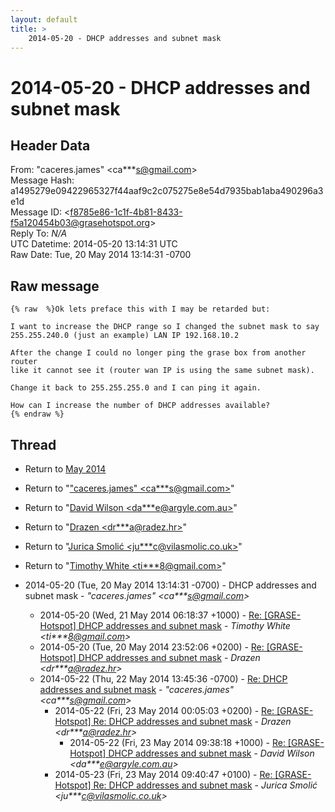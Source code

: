 ```yaml
---
layout: default
title: >
    2014-05-20 - DHCP addresses and subnet mask
---
```


# 2014-05-20 - DHCP addresses and subnet mask

## Header Data

From: "caceres.james" \<ca***s@gmail.com\><br>
Message Hash: a1495279e09422965327f44aaf9c2c075275e8e54d7935bab1aba490296a3e1d<br>
Message ID: \<f8785e86-1c1f-4b81-8433-f5a120454b03@grasehotspot.org\><br>
Reply To: _N/A_<br>
UTC Datetime: 2014-05-20 13:14:31 UTC<br>
Raw Date: Tue, 20 May 2014 13:14:31 -0700<br>

## Raw message

```
{% raw  %}Ok lets preface this with I may be retarded but:

I want to increase the DHCP range so I changed the subnet mask to say 
255.255.240.0 (just an example) LAN IP 192.168.10.2

After the change I could no longer ping the grase box from another router 
like it cannot see it (router wan IP is using the same subnet mask).

Change it back to 255.255.255.0 and I can ping it again.

How can I increase the number of DHCP addresses available? 
{% endraw %}
```

## Thread

+ Return to [May 2014](/archive/2014/05)

+ Return to "["caceres.james" <ca***s<span>@</span>gmail.com>](/authors/ca___s_at_gmail_com)"
+ Return to "[David Wilson <da***e<span>@</span>argyle.com.au>](/authors/da___e_at_argyle_com_au)"
+ Return to "[Drazen <dr***a<span>@</span>radez.hr>](/authors/dr___a_at_radez_hr)"
+ Return to "[Jurica Smolić <ju***c<span>@</span>vilasmolic.co.uk>](/authors/ju___c_at_vilasmolic_co_uk)"
+ Return to "[Timothy White <ti***8<span>@</span>gmail.com>](/authors/ti___8_at_gmail_com)"

+ 2014-05-20 (Tue, 20 May 2014 13:14:31 -0700) - DHCP addresses and subnet mask - _"caceres.james" \<ca***s@gmail.com\>_
  + 2014-05-20 (Wed, 21 May 2014 06:18:37 +1000) - [Re: [GRASE-Hotspot] DHCP addresses and subnet mask](/archive/2014/05/7e855907692665e5e42bb3e0c04d9e2609b117970275eba30f34790cd5f23605) - _Timothy White \<ti***8@gmail.com\>_
  + 2014-05-20 (Tue, 20 May 2014 23:52:06 +0200) - [Re: [GRASE-Hotspot] DHCP addresses and subnet mask](/archive/2014/05/c49281e95532f35c6f1b405db032e8e42c3b41f50900b3b3737226df705b8587) - _Drazen \<dr***a@radez.hr\>_
  + 2014-05-22 (Thu, 22 May 2014 13:45:36 -0700) - [Re: DHCP addresses and subnet mask](/archive/2014/05/0b85c2f9ebdc29581a4b0cc6311651509761d4c4dcdb0ad7a584a827d0dfe7cd) - _"caceres.james" \<ca***s@gmail.com\>_
    + 2014-05-22 (Fri, 23 May 2014 00:05:03 +0200) - [Re: [GRASE-Hotspot] Re: DHCP addresses and subnet mask](/archive/2014/05/312befbf13aef9f92799aec76560688c5aadd08c4bbccfb738360fdda9c8945d) - _Drazen \<dr***a@radez.hr\>_
      + 2014-05-22 (Fri, 23 May 2014 09:38:18 +1000) - [Re: [GRASE-Hotspot] DHCP addresses and subnet mask](/archive/2014/05/25de5d48f99aed8fa14285bf108976ba3f66ccdc741a3a31994159d3e34b3013) - _David Wilson \<da***e@argyle.com.au\>_
    + 2014-05-23 (Fri, 23 May 2014 09:40:47 +0100) - [Re: [GRASE-Hotspot] Re: DHCP addresses and subnet mask](/archive/2014/05/8591e95e1eefdb1192a18eb566deee7be8fd218cad37e6b0e91c60901c767b52) - _Jurica Smolić \<ju***c@vilasmolic.co.uk\>_

